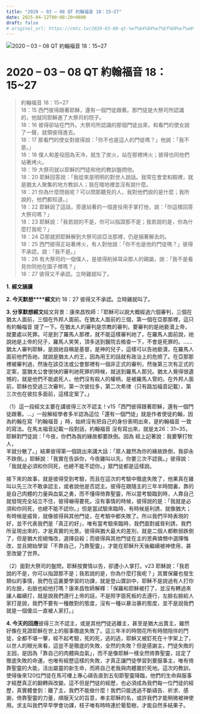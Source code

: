 ```yaml
---
title: "2020 – 03 – 08 QT 約翰福音 18：15~27"
date: 2025-04-12T00:08:20+0800
draft: false
# original_url: https://cmtc.tw/2020-03-08-qt-%e7%b4%84%e7%bf%b0%e7%a6%8f%e9%9f%b3-18%ef%bc%9a1527
---
```


![2020 – 03 – 08 QT 約翰福音 18：15~27](/images/qt.jpg   "2020 – 03 – 08 QT 約翰福音 18：15~27")

# 2020 – 03 – 08 QT 約翰福音 18：15~27

> 約翰福音 18：15~27  
> 18：15 西門彼得跟著耶穌，還有一個門徒跟著。那門徒是大祭司所認識的，他就同耶穌進了大祭司的院子。  
> 18：16 彼得卻站在門外。大祭司所認識的那個門徒出來，和看門的使女說了一聲，就領彼得進去。  
> 18：17 那看門的使女對彼得說：「你不也是這人的門徒嗎？」他說：「我不是。」  
> 18：18 僕人和差役因為天冷，就生了炭火，站在那裡烤火；彼得也同他們站著烤火。  
> 18：19 大祭司就以耶穌的門徒和他的教訓盤問他。  
> 18：20 耶穌回答說：「我從來是明明的對世人說話。我常在會堂和殿裡，就是猶太人聚集的地方教訓人；我在暗地裡並沒有說什麼。  
> 18：21 你為什麼問我呢？可以問那聽見的人，我對他們說的是什麼；我所說的，他們都知道。」  
> 18：22 耶穌說了這話，旁邊站著的一個差役用手掌打他，說：「你這樣回答大祭司嗎？」  
> 18：23 耶穌說：「我若說的不是，你可以指證那不是；我若說的是，你為什麼打我呢？」  
> 18：24 亞那就把耶穌解到大祭司該亞法那裡，仍是捆著解去的。  
> 18：25 西門彼得正站著烤火，有人對他說：「你不也是他的門徒嗎？」彼得不承認，說：「我不是。」  
> 18：26 有大祭司的一個僕人，是彼得削掉耳朵那人的親屬，說：「我不是看見你同他在園子裡嗎？」  
> 18：27 彼得又不承認。立時雞就叫了。

**1.** **經文誦讀**

**2. 今天默想****經文**約 18：27 彼得又不承認。立時雞就叫了。

**3. 分享默想經文**經文背景：康來昌牧師：「耶穌可以說大概經過六個審判，三個在猶太人面前，三個在外邦人面前。在猶太人面前的三個，第一個在亞那那裡，這只有約翰福音 提了一下。在猶太人的審判是宗教的審判，要審判的是祂褻瀆上帝，就要處以死罪。可是到了羅馬人那裡，就不能這樣審判祂了，在羅馬人面前說，祂說祂是上帝的兒子，羅馬人笑笑，頂多送到醫院去檢查一下，不會是死罪的。……猶太人審判耶穌，是說祂自稱是基督，是神的兒子，這樣可以告祂褻瀆，在羅馬人面前他們告祂，就說是猶太人的王，因為用王的話就有政治上的危險了。在亞那那裡被審判過，然後在該亞法或公會那裡有一個非正式的審判，然後第三次有正式的定案，當猶太公會很快的審判祂死罪的時候，就送到羅馬人那兒。猶太人覺得很遺憾的，就是他們不能處死人，他們沒有殺人的權柄，是被羅馬人管的。在外邦人面前，耶穌也受過三次審判，第一次彼拉多，第二次希律（只有路加福音記載），第三次也在彼拉多面前，這樣定案了。」

（1）這一段經文主要在講彼得三次不認主！v15「西門彼得跟著耶穌，還有一個門徒跟著。…」一般解經學者多半認為這位「還有一個門徒」就是作者使徒約翰，因為約翰在寫「約翰福音 」時，始終沒有把自己的身份表明出來，是約翰福音 一致的寫法。在馬太福音記載一段對話，約翰福音 沒有寫出來，就是太26：31~35，耶穌對門徒說：「今夜，你們為我的緣故都要跌倒。因為 經上記著說：我要擊打牧人，  
羊就分散了。」結果彼得第一個跳出來講大話：「眾人雖然為你的緣故跌倒，我卻永不跌倒。」耶穌說：「我實在告訴你，今夜雞叫以先，你要三次不認我。」彼得說：「我就是必須和你同死，也總不能不認你。」眾門徒都是這樣說。

接下來的故事，就是彼得受到考驗，而且在這次的考驗中徹底失敗了，他果真在雞叫以先三次不敢承認主，或者說他是否認主。彼得在跟隨主的三年半時間裏，靠的是自己肉體的力量與血氣之勇，而不懂得倚靠聖靈，所以當考驗臨到時，人靠自己就發現完全站立不住，彼得嚇得要死。沒有事情的時候，彼得說的是：「我就是必須和你同死，也總不能不認你。」但是當試驗來臨時，有時候是利誘，就像猶大；有時候是威脅，就像彼得與其他門徒，在考驗中都失敗了。所以我們平時表現的好，並不代表我們是「真正的好」，唯有當考驗來臨時，我們面對威脅利誘，我們所呈現出來的，才是真實的光景。彼得與猶大最大的差別，就是二個人都軟弱跌倒了，但是猶大拒絕悔改，選擇自殺；而彼得與其他門徒在主的恩典憐憫中選擇悔改，並且開始學習「不靠自己，乃靠聖靈」，才能在耶穌升天後繼續被神使用，甚至改變了世界。

（2）面對大祭司的盤問，耶穌按實情以告，卻遭小人掌打。v23 耶穌說：「我若說的不是，你可以指證那不是；我若說的是，你為什麼打我呢？」其實保羅也發生類似的事情，我們在這裏要學習的功課，就是登山寶訓中，耶穌不是說過有人打你的左臉，右臉也給他打嗎？康來昌牧師解釋：「保羅和耶穌被打了，並沒有轉過來讓人繼續打，就是說我們遵行上帝的話，不是照字面死板的去遵行，左臉右臉給人家打是說，我們不要有一種敵對的態度，沒有一種以暴治暴的態度，並不是說我們就是一個傻瓜一直被人家打。」

**4. 今天的回應**彼得三次不認主，或是其他門徒逃離主，甚至是猶大出賣主，雖然好像在見證耶穌在世上的服事徹底失敗了。這三年半的時間花所有時間陪伴的門徒，全都不堪一擊，經不起考驗，死的死，逃的逃，耶穌又被釘死在十字架上了，以世人的眼光來看，這豈不是徹底的失敗，全然的失敗？但是感謝主，門徒失敗的主因，是因為「靠自己的肉體與血氣」，而不是像耶穌一樣全然倚靠聖靈，註定了徹底失敗的命運。也唯有經歷這樣的失敗，才真正讓門徒學習到要服事主，唯有倚靠聖靈的大能，活出屬靈的新生命，而將自己老我與肉體置於死地。這次的教訓，使得後來120位門徒在馬可樓上專心禱告直到五旬節聖靈降臨，他們的生命與服事才經歷真正的翻轉與改變。這不但是門徒的經歷，也必須成為我們每一位門徒的經歷，真實體會到：離了主，我們不能做什麼！我們只能透過不斷禱告、祈求、感謝，倚靠聖靈的力量，順服天父的旨意，奉主耶穌的名，或許我們才能稍微被神使用。求主叫我們早早學會功課，枝子唯有時時連於葡萄樹，才能自然多結果子。